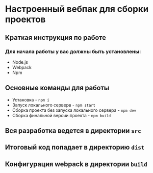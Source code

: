 # Настроенный вебпак для сборки проектов
## Краткая инструкция по работе
### Для начала работы у вас должны быть установлены:
* Node.js
* Webpack
* Npm
## Основные команды для работы
* Установка - `npm i`
* Запуск локального сервера - `npm start`
* Сборка проекта без запуска локального сервера - `npm dev`
* Сборка финальной версии проекта - `npm build`

## Вся разработка ведется в директории `src`
## Итоговый код попадает в директорию `dist`
## Конфигурация webpack в директории `build`
